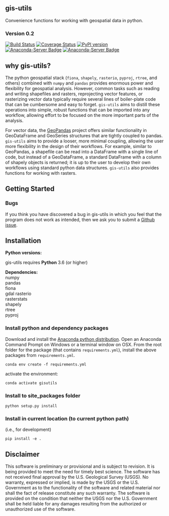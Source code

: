 gis-utils
-----------------------------------------------
Convenience functions for working with geospatial data in python. 



### Version 0.2
[![Build Status](https://travis-ci.com/aleaf/gis-utils.svg?branch=master)](https://travis-ci.com/aleaf/gis-utils)
[![Coverage Status](https://codecov.io/github/aleaf/gis-utils/coverage.svg?branch=master)](https://codecov.io/github/aleaf/gis-utils/coverage.svg?branch=master)
[![PyPI version](https://badge.fury.io/py/gis-utils.svg)](https://badge.fury.io/py/gis-utils)
[![Anaconda-Server Badge](https://anaconda.org/atleaf/gis-utils/badges/installer/conda.svg)](https://conda.anaconda.org/conda-forge)
[![Anaconda-Server Badge](https://anaconda.org/atleaf/gis-utils/badges/version.svg)](https://anaconda.org/conda-forge/gis-utils)



why gis-utils?
-------------------------
The python geospatial stack (`fiona`, `shapely`, `rasterio`, `pyproj`, `rtree`, and others) combined with `numpy` and `pandas` provides enormous power and flexibility for geospatial analysis. However, common tasks such as reading and writing shapefiles and rasters, reprojecting vector features, or rasterizing vector data typically require several lines of boiler-plate code that can be cumbersome and easy to forget. `gis-utils` aims to distill these operations into simple, robust functions that can be imported into any workflow, allowing effort to be focused on the more important parts of the analysis. 

For vector data, the [GeoPandas](http://geopandas.org/) project offers similar functionality in GeoDataFrame and GeoSeries structures that are tightly coupled to pandas. `gis-utils` aims to provide a looser, more minimal coupling, allowing the user more flexibility in the design of their workflows. For example, similar to GeoPandas, a shapefile can be read into a DataFrame with a single line of code, but instead of a GeoDataFrame, a standard DataFrame with a column of shapely objects is returned; it is
up to the user to develop their own workflows using standard python data structures. `gis-utils` also provides functions for working with rasters.


Getting Started
-----------------------------------------------


### Bugs

If you think you have discovered a bug in gis-utils in which you feel that the program does not work as intended, then we ask you to submit a [Github issue](https://github.com/aleaf/gis-utils/labels/bug).


Installation
-----------------------------------------------

**Python versions:**

gis-utils requires **Python** 3.6 (or higher)

**Dependencies:**  
numpy   
pandas  
fiona  
gdal
rasterio  
rasterstats  
shapely  
rtree  
pyproj  

### Install python and dependency packages
Download and install the [Anaconda python distribution](https://www.anaconda.com/distribution/).
Open an Anaconda Command Prompt on Windows or a terminal window on OSX.
From the root folder for the package (that contains `requirements.yml`), install the above packages from `requirements.yml`.

```
conda env create -f requirements.yml
```
activate the environment:

```
conda activate gisutils
```

### Install to site_packages folder
```
python setup.py install
```
### Install in current location (to current python path)
(i.e., for development)  

```  
pip install -e .
```




Disclaimer
----------

This software is preliminary or provisional and is subject to revision. It is
being provided to meet the need for timely best science. The software has not
received final approval by the U.S. Geological Survey (USGS). No warranty,
expressed or implied, is made by the USGS or the U.S. Government as to the
functionality of the software and related material nor shall the fact of release
constitute any such warranty. The software is provided on the condition that
neither the USGS nor the U.S. Government shall be held liable for any damages
resulting from the authorized or unauthorized use of the software.


